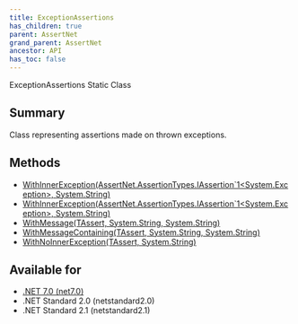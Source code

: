 ```yaml
---
title: ExceptionAssertions
has_children: true
parent: AssertNet
grand_parent: AssertNet
ancestor: API
has_toc: false
---
```

ExceptionAssertions Static Class

## Summary
Class representing assertions made on thrown exceptions.

## Methods
- [WithInnerException(AssertNet.AssertionTypes.IAssertion`1<System.Exception>, System.String)](m_assertnet_exceptionassertions_withinnerexception_assertnet_assertiontypes_iassertion_1_system_exception__system_string_.md)
- [WithInnerException<TInnerException>(AssertNet.AssertionTypes.IAssertion`1<System.Exception>, System.String)](m_assertnet_exceptionassertions_withinnerexception__1_assertnet_assertiontypes_iassertion_1_system_exception__system_string_.md)
- [WithMessage<TAssert>(TAssert, System.String, System.String)](m_assertnet_exceptionassertions_withmessage__1___0_system_string_system_string_.md)
- [WithMessageContaining<TAssert>(TAssert, System.String, System.String)](m_assertnet_exceptionassertions_withmessagecontaining__1___0_system_string_system_string_.md)
- [WithNoInnerException<TAssert>(TAssert, System.String)](m_assertnet_exceptionassertions_withnoinnerexception__1___0_system_string_.md)

## Available for
- [.NET 7.0 (net7.0)](https://versionsof.net/core/7.0/)
- .NET Standard 2.0 (netstandard2.0)
- .NET Standard 2.1 (netstandard2.1)
